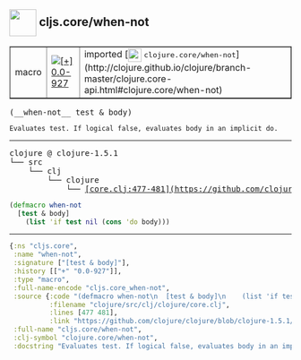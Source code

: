 ## <img width="48px" valign="middle" src="http://i.imgur.com/Hi20huC.png"> cljs.core/when-not

 <table border="1">
<tr>
<td>macro</td>
<td><a href="https://github.com/cljsinfo/api-refs/tree/0.0-927"><img valign="middle" alt="[+] 0.0-927" src="https://img.shields.io/badge/+-0.0--927-lightgrey.svg"></a> </td>
<td>
imported [<img height="24px" valign="middle" src="http://i.imgur.com/1GjPKvB.png"> <samp>clojure.core/when-not</samp>](http://clojure.github.io/clojure/branch-master/clojure.core-api.html#clojure.core/when-not)
</td>
</tr>
</table>

 <samp>
(__when-not__ test & body)<br>
</samp>

```
Evaluates test. If logical false, evaluates body in an implicit do.
```

---

 <pre>
clojure @ clojure-1.5.1
└── src
    └── clj
        └── clojure
            └── <ins>[core.clj:477-481](https://github.com/clojure/clojure/blob/clojure-1.5.1/src/clj/clojure/core.clj#L477-L481)</ins>
</pre>

```clj
(defmacro when-not
  [test & body]
    (list 'if test nil (cons 'do body)))
```


---

```clj
{:ns "cljs.core",
 :name "when-not",
 :signature ["[test & body]"],
 :history [["+" "0.0-927"]],
 :type "macro",
 :full-name-encode "cljs.core_when-not",
 :source {:code "(defmacro when-not\n  [test & body]\n    (list 'if test nil (cons 'do body)))",
          :filename "clojure/src/clj/clojure/core.clj",
          :lines [477 481],
          :link "https://github.com/clojure/clojure/blob/clojure-1.5.1/src/clj/clojure/core.clj#L477-L481"},
 :full-name "cljs.core/when-not",
 :clj-symbol "clojure.core/when-not",
 :docstring "Evaluates test. If logical false, evaluates body in an implicit do."}

```
